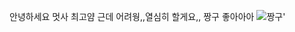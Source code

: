 안녕하세요
멋사 최고얌
근데 어려웡,,열심히 할게요,,
짱구 좋아아아
![짱구'](https://user-images.githubusercontent.com/101257662/157703381-8f1b0126-ba00-42c0-b074-3d0b82e35491.jpeg)
